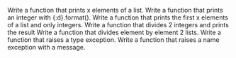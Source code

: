 Write a function that prints x elements of a list.
Write a function that prints an integer with {:d}.format().
Write a function that prints the first x elements of a list and only integers.
Write a function that divides 2 integers and prints the result
Write a function that divides element by element 2 lists.
Write a function that raises a type exception.
Write a function that raises a name exception with a message. 
